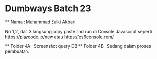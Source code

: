 # Dumbways Batch 23
** Nama : Muhammad Zulki Akbari

No 1,2, dan 3 langsung copy paste and run di Console Javascript seperti https://playcode.io/new atau https://es6console.com/

** Folder 4A : Screenshot query DB
** Folder 4B : Sedang dalam proses pembuatan.
